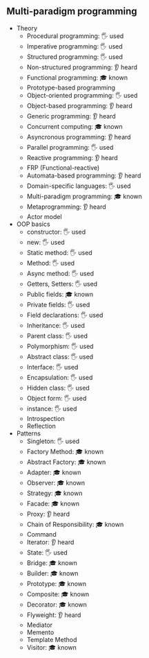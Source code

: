 ## Multi-paradigm programming

- Theory
  - Procedural programming: 🖐️ used
  - Imperative programming: 🖐️ used
  - Structured programming: 🖐️ used
  - Non-structured programming: 👂 heard
  - Functional programming: 🎓 known
  - Prototype-based programming
  - Object-oriented programming: 🖐️ used
  - Object-based programming: 👂 heard
  - Generic programming: 👂 heard
  - Concurrent computing: 🎓 known
  - Asyncronous programming: 👂 heard
  - Parallel programming: 🖐️ used
  - Reactive programming: 👂 heard
  - FRP (Functional-reactive)
  - Automata-based programming: 👂 heard
  - Domain-specific languages: 🖐️ used
  - Multi-paradigm programming: 🎓 known
  - Metaprogramming: 👂 heard
  - Actor model
- OOP basics
  - constructor: 🖐️ used
  - new: 🖐️ used
  - Static method: 🖐️ used
  - Method: 🖐️ used
  - Async method: 🖐️ used
  - Getters, Setters: 🖐️ used
  - Public fields: 🎓 known
  - Private fields: 🖐️ used
  - Field declarations: 🖐️ used
  - Inheritance: 🖐️ used
  - Parent class: 🖐️ used
  - Polymorphism: 🖐️ used
  - Abstract class: 🖐️ used
  - Interface: 🖐️ used
  - Encapsulation: 🖐️ used
  - Hidden class: 🖐️ used
  - Object form: 🖐️ used
  - instance: 🖐️ used
  - Introspection
  - Reflection
- Patterns
  - Singleton: 🖐️ used
  - Factory Method: 🎓 known
  - Abstract Factory: 🎓 known
  - Adapter: 🎓 known
  - Observer: 🎓 known
  - Strategy: 🎓 known
  - Facade: 🎓 known
  - Proxy: 👂 heard
  - Chain of Responsibility: 🎓 known
  - Command
  - Iterator: 👂 heard
  - State: 🖐️ used
  - Bridge: 🎓 known
  - Builder: 🎓 known
  - Prototype: 🎓 known
  - Composite: 🎓 known
  - Decorator: 🎓 known
  - Flyweight: 👂 heard
  - Mediator
  - Memento
  - Template Method
  - Visitor: 🎓 known

